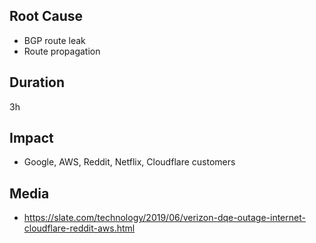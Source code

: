 ## Root Cause

- BGP route leak
- Route propagation

## Duration

3h

## Impact

- Google, AWS, Reddit, Netflix, Cloudflare customers

## Media

- https://slate.com/technology/2019/06/verizon-dqe-outage-internet-cloudflare-reddit-aws.html
